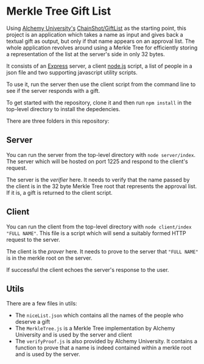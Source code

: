 # Merkle Tree Gift List

Using [Alchemy University's](https://university.alchemy.com/) [ChainShot/GiftList](https://github.com/ChainShot/GiftList) as the starting point, this project is an application which takes a name as input and gives back a textual gift as output, but only if that name appears on an approval list. The whole application revolves around using a Merkle Tree for efficiently storing a representation of the list at the server's side in only 32 bytes.

It consists of an [Express](https://expressjs.com/) server, a client [node.js](https://nodejs.org/) script, a list of people in a json file and two supporting javascript utility scripts.

To use it, run the server then use the client script from the command line to see if the server responds with a gift.

To get started with the repository, clone it and then run `npm install` in the top-level directory to install the depedencies.

There are three folders in this repository:

## Server

You can run the server from the top-level directory with `node server/index`. The server which will be hosted on port 1225 and respond to the client's request.

The server is the _verifier_ here. It needs to verify that the name passed by the client is in the 32 byte Merkle Tree root that represents the approval list. If it is, a gift is returned to the client script. 

## Client

You can run the client from the top-level directory with `node client/index "FULL NAME"`. This file is a script which will send a suitably formed HTTP request to the server.

The client is the _prover_ here. It needs to prove to the server that `"FULL NAME"` is in the merkle root on the server.

If successful the client echoes the server's response to the user.

## Utils

There are a few files in utils:

- The `niceList.json` which contains all the names of the people who deserve a gift
- The `MerkleTree.js` is a Merkle Tree implementation by Alchemy University and is used by the server and client
- The `verifyProof.js` is also provided by Alchemy University. It contains a function to prove that a name is indeed contained within a merkle root and is used by the server.
